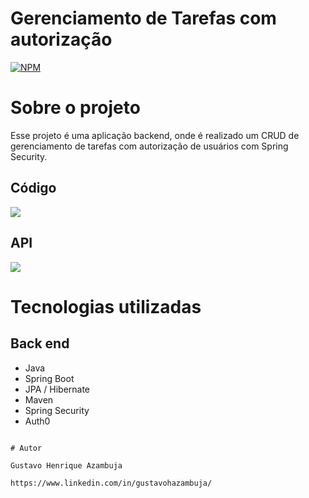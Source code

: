 # Gerenciamento de Tarefas com autorização

[![NPM](https://img.shields.io/npm/l/react)](https://github.com/devsuperior/sds1-wmazoni/blob/master/LICENSE) 

# Sobre o projeto

Esse projeto é uma aplicação backend, onde é realizado um CRUD de gerenciamento de tarefas com autorização de usuários com Spring Security.

## Código
![](https://github.com/gustavoHazambuja/Images/blob/main/login-auth-tasks/C%C3%B3digo.png)

## API
![](https://github.com/gustavoHazambuja/Images/blob/main/login-auth-tasks/API.png)

# Tecnologias utilizadas
## Back end
- Java
- Spring Boot
- JPA / Hibernate
- Maven
- Spring Security
- Auth0

```

# Autor

Gustavo Henrique Azambuja

https://www.linkedin.com/in/gustavohazambuja/

